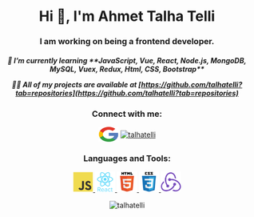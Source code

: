 <h1 align="center">Hi 👋, I'm Ahmet Talha Telli</h1>
<h3 align="center">I am working on being a frontend developer.</h3>
<h5 align="center">
🌱 I’m currently learning **JavaScript, Vue, React, Node.js, MongoDB, MySQL, Vuex, Redux, Html, CSS, Bootstrap**

👨‍💻 All of my projects are available at [https://github.com/talhatelli?tab=repositories](https://github.com/talhatelli?tab=repositories)
</h5>
<h3 align="center">Connect with me:</h3>
<p align="center">
  <a href="mailto:ahmettalhatelli1453@gmail.com" target="blank"><img align="center" src="https://raw.githubusercontent.com/devicons/devicon/1119b9f84c0290e0f0b38982099a2bd027a48bf1/icons/google/google-original.svg" alt="talhatelli" height="30" width="40" /></a>
<a href="https://linkedin.com/in/ahmet-talha-telli-09473a230/" target="blank"><img align="center" src="https://raw.githubusercontent.com/rahuldkjain/github-profile-readme-generator/master/src/images/icons/Social/linked-in-alt.svg" alt="talhatelli" height="30" width="40" /></a>

</p>

<h3 align="center">Languages and Tools:</h3>
<p align="center">
  <a href="https://developer.mozilla.org/en-US/docs/Web/JavaScript" target="_blank" rel="noreferrer"> <img src="https://raw.githubusercontent.com/devicons/devicon/master/icons/javascript/javascript-original.svg" alt="javascript" width="40" height="40"/> </a>
  <a href="https://reactjs.org/" target="_blank" rel="noreferrer"> <img src="https://raw.githubusercontent.com/devicons/devicon/master/icons/react/react-original-wordmark.svg" alt="react" width="40" height="40"/> </a><a href="https://www.w3.org/html/" target="_blank" rel="noreferrer"> <img src="https://raw.githubusercontent.com/devicons/devicon/master/icons/html5/html5-original-wordmark.svg" alt="html5" width="40" height="40"/> </a>
<a href="https://www.w3schools.com/css/" target="_blank" rel="noreferrer"> <img src="https://raw.githubusercontent.com/devicons/devicon/master/icons/css3/css3-original-wordmark.svg" alt="css3" width="40" height="40"/> </a><a target="_blank" rel="noreferrer"> <img src="https://raw.githubusercontent.com/devicons/devicon/1119b9f84c0290e0f0b38982099a2bd027a48bf1/icons/redux/redux-original.svg" alt="sass" width="40" height="40"/> </a>
</p>

<p align="center"><img align="center" src="https://github-readme-stats.vercel.app/api/top-langs?username=talhatelli&show_icons=true&locale=en&layout=compact" alt="talhatelli" /></p>

